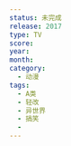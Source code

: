 ```yaml
---
status: 未完成
release: 2017
type: TV
score:
year:
month:
category:
  - 动漫
tags:
  - A类
  - 轻改
  - 异世界
  - 搞笑
  - 
---
```

